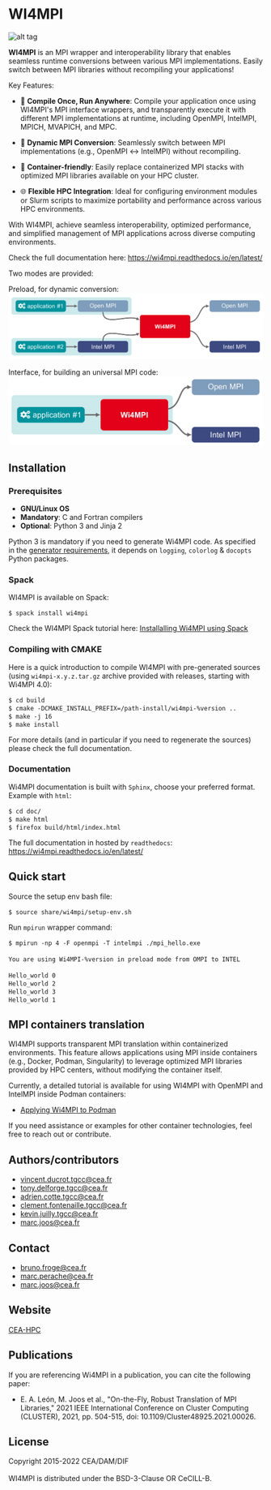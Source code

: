 # WI4MPI

![alt tag](doc/img/logo-full-blue.png)

**WI4MPI** is an MPI wrapper and interoperability library that enables seamless runtime conversions between
various MPI implementations. Easily switch between MPI libraries without recompiling your applications!

Key Features:

- 🚀 **Compile Once, Run Anywhere**: Compile your application once using WI4MPI's MPI interface wrappers,
and transparently execute it with different MPI implementations at runtime, including OpenMPI, IntelMPI,
MPICH, MVAPICH, and MPC.

- 🔄 **Dynamic MPI Conversion**: Seamlessly switch between MPI implementations (e.g., OpenMPI ↔ IntelMPI)
without recompiling.

- 🐳 **Container-friendly**: Easily replace containerized MPI stacks with optimized MPI libraries available
on your HPC cluster.

- 🌐 **Flexible HPC Integration**: Ideal for configuring environment modules or Slurm scripts to maximize
portability and performance across various HPC environments.

With WI4MPI, achieve seamless interoperability, optimized performance, and simplified management of MPI
applications across diverse computing environments.

Check the full documentation here: https://wi4mpi.readthedocs.io/en/latest/

Two modes are provided:

Preload, for dynamic conversion:
![alt tag](doc/img/preload.png)

Interface, for building an universal MPI code:
![alt tag](doc/img/interface.png)

## Installation

### Prerequisites

* **GNU/Linux OS**
* **Mandatory**: C and Fortran compilers
* **Optional**: Python 3 and Jinja 2

Python 3 is mandatory if you need to generate Wi4MPI code. As specified in the [generator requirements](src/generator/requirements.txt), it depends on `logging`, `colorlog` & `docopts` Python packages.

### Spack

WI4MPI is available on Spack:

```
$ spack install wi4mpi
```

Check the WI4MPI Spack tutorial here: [Installalling Wi4MPI using Spack](https://wi4mpi.readthedocs.io/en/latest/tutorial/building-wi4mpi.html#installing-wi4mpi-using-spack)

### Compiling with CMAKE

Here is a quick introduction to compile WI4MPI with pre-generated sources (using `wi4mpi-x.y.z.tar.gz` archive 
provided with releases, starting with Wi4MPI 4.0):

```
$ cd build
$ cmake -DCMAKE_INSTALL_PREFIX=/path-install/wi4mpi-%version ..
$ make -j 16
$ make install
```

For more details (and in particular if you need to regenerate the sources) please check the full documentation.

### Documentation

Wi4MPI documentation is built with `Sphinx`, choose your preferred format.
Example with `html`:

```
$ cd doc/
$ make html
$ firefox build/html/index.html
```

The full documentation in hosted by `readthedocs`: https://wi4mpi.readthedocs.io/en/latest/

## Quick start

Source the setup env bash file:

```
$ source share/wi4mpi/setup-env.sh
```

Run `mpirun` wrapper command:

```
$ mpirun -np 4 -F openmpi -T intelmpi ./mpi_hello.exe

You are using Wi4MPI-%version in preload mode from OMPI to INTEL

Hello_world 0
Hello_world 2
Hello_world 3
Hello_world 1
```

## MPI containers translation

WI4MPI supports transparent MPI translation within containerized environments. This feature allows applications
using MPI inside containers (e.g., Docker, Podman, Singularity) to leverage optimized MPI libraries provided by
HPC centers, without modifying the container itself.

Currently, a detailed tutorial is available for using WI4MPI with OpenMPI and IntelMPI inside Podman containers:

* [Applying Wi4MPI to Podman](https://wi4mpi.readthedocs.io/en/latest/tutorial/podman.html)

If you need assistance or examples for other container technologies, feel free to reach out or contribute.

## Authors/contributors

* vincent.ducrot.tgcc@cea.fr
* tony.delforge.tgcc@cea.fr
* adrien.cotte.tgcc@cea.fr
* clement.fontenaille.tgcc@cea.fr
* kevin.juilly.tgcc@cea.fr
* marc.joos@cea.fr

## Contact

* bruno.froge@cea.fr
* marc.perache@cea.fr
* marc.joos@cea.fr

## Website

[CEA-HPC](http://www-hpc.cea.fr/)

## Publications

If you are referencing Wi4MPI in a publication, you can cite the following paper:

* E. A. León, M. Joos et al., "On-the-Fly, Robust Translation of MPI Libraries," 2021 IEEE International Conference on Cluster Computing (CLUSTER), 2021, pp. 504-515, doi: 10.1109/Cluster48925.2021.00026.


## License

Copyright 2015-2022 CEA/DAM/DIF<br />
<br />
WI4MPI is distributed under the BSD-3-Clause OR CeCILL-B.
